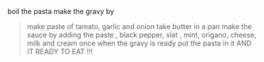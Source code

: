boil the pasta
make the gravy by 
> make paste of tamato, garlic and onion
> take butter in a pan 
> make the sauce by adding the paste , black pepper, slat , mint, origano, cheese, milk and cream
once when the gravy is ready put the pasta in it 
AND IT READY TO EAT !!! 